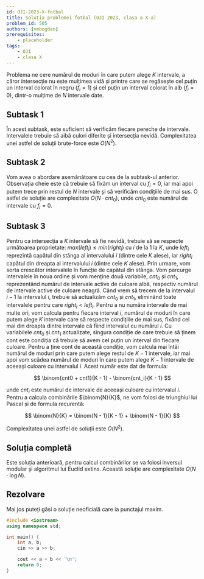 ```yaml
---
id: OJI-2023-X-fotbal
title: Soluția problemei fotbal (OJI 2023, clasa a X-a)
problem_id: 505
authors: [vmbogdan]
prerequisites:
    - placeholder
tags:
    - OJI
    - clasa X
---
```


Problema ne cere numărul de moduri în care putem alege $K$ intervale, a
căror intersecție nu este mulțimea vidă și printre care se regăsește cel
puțin un interval colorat în negru ($f_i = 1$) și cel puțin un interval
colorat în alb ($f_i = 0$), dintr-o mulțime de $N$ intervale date.

## Subtask 1

În acest subtask, este suficient să verificăm fiecare pereche de intervale.
Intervalele trebuie să aibă culori diferite și intersecția nevidă.
Complexitatea unei astfel de soluții brute-force este $O(N^2)$.

## Subtask 2

Vom avea o abordare asemănătoare cu cea de la subtask-ul anterior.
Observația cheie este că trebuie să fixăm un interval cu $f_i = 0$, iar mai
apoi putem trece prin restul de $N$ intervale și să verificăm condițiile de
mai sus. O astfel de soluție are complexitate $O(N \cdot cnt_0)$, unde
$cnt_0$ este numărul de intervale cu $f_i = 0$.

## Subtask 3

Pentru ca intersecția a $K$ intervale să fie nevidă, trebuie să se respecte
următoarea proprietate: $max(left_i) \leq min(right_i)$ cu $i$ de la $1$ la
$K$, unde $left_i$ reprezintă capătul din stânga al intervalului $i$
(dintre cele $K$ alese), iar $right_i$ capătul din dreapta al intervalului
$i$ (dintre cele $K$ alese). Prin urmare, vom sorta crescător intervalele
în funcție de capătul din stânga. Vom parcurge intervalele în noua ordine
și vom menține două variabile, $cnt_0$ și $cnt_1$, reprezentând numărul de
intervale active de culoare albă, respectiv numărul de intervale active de
culoare neagră. Când vrem să trecem de la intervalul $i - 1$ la intervalul
$i$, trebuie să actualizăm $cnt_0$ și $cnt_1$, eliminând toate intervalele
pentru care $right_i < left_i$. Pentru a nu număra intervale de mai multe
ori, vom calcula pentru fiecare interval $i$, numărul de moduri în care
putem alege $K$ intervale care să respecte condițiile de mai sus, fixând
cel mai din dreapta dintre intervale că fiind intervalul cu numărul $i$. Cu
variabilele $cnt_0$ și $cnt_1$ actualizate, singura condiție de care trebuie
să ținem cont este condiția că trebuie să avem cel puțin un interval din
fiecare culoare. Pentru a ține cont de această condiție, vom calcula mai
întâi numărul de moduri prin care putem alege restul de $K - 1$ intervale,
iar mai apoi vom scădea numărul de moduri în care putem alege $K - 1$
intervale de aceeași culoare cu intervalul $i$. Acest număr este dat de formula:

$$
\binom{cnt0 + cnt1}{K - 1} - \binom{cnt_i}{K - 1}
$$

unde $cnt_i$ este numărul de intervale de aceeași culoare cu intervalul
$i$. Pentru a calcula combinările $\binom{N}{K}$, ne vom folosi de
triunghiul lui Pascal și de formula recurentă:

$$
\binom{N}{K} = \binom{N - 1}{K - 1} + \binom{N - 1}{K}
$$

Complexitatea unei astfel de soluții este $O(N^2)$.

## Soluția completă

Este soluția anterioară, pentru calcul combinărilor se va folosi inversul
modular și algoritmul lui Euclid extins. Această soluție are complexitate
$O(N \cdot \log N)$.

## Rezolvare

Mai jos puteți găsi o soluție neoficială care ia punctajul maxim.

```cpp
#include <iostream>
using namespace std;

int main() {
    int a, b;
    cin >> a >> b;

    cout << a + b << '\n';
    return 0;
}
```
